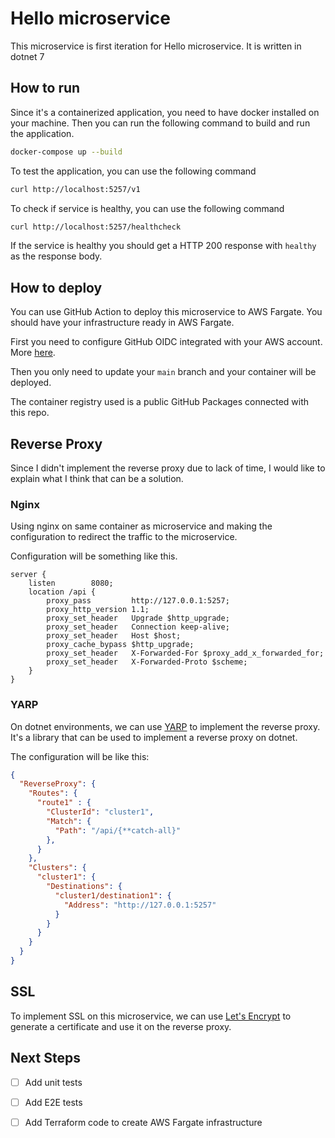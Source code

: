 # Hello microservice

This microservice is first iteration for Hello microservice. It is written in dotnet 7

## How to run

Since it's a containerized application, you need to have docker installed on your machine. Then you can run the following command to build and run the application.

```bash
docker-compose up --build
```

To test the application, you can use the following command

```bash
curl http://localhost:5257/v1
```

To check if service is healthy, you can use the following command

```bash
curl http://localhost:5257/healthcheck
```

If the service is healthy you should get a HTTP 200 response with `healthy` as the response body.

## How to deploy

You can use GitHub Action to deploy this microservice to AWS Fargate. You should have your infrastructure ready in AWS Fargate.

First you need to configure GitHub OIDC integrated with your AWS account. More [here](https://www.cloudtechsimplified.com/github-openid-connect-oidc-aws-secrets/).

Then you only need to update your `main` branch and your container will be deployed.

The container registry used is a public GitHub Packages connected with this repo.

## Reverse Proxy

Since I didn't implement the reverse proxy due to lack of time, I would like to explain what I think that can be a solution.

### Nginx

Using nginx on same container as microservice and making the configuration to redirect the traffic to the microservice.

Configuration will be something like this.

```nginx
server {
    listen        8080;
    location /api {
        proxy_pass         http://127.0.0.1:5257;
        proxy_http_version 1.1;
        proxy_set_header   Upgrade $http_upgrade;
        proxy_set_header   Connection keep-alive;
        proxy_set_header   Host $host;
        proxy_cache_bypass $http_upgrade;
        proxy_set_header   X-Forwarded-For $proxy_add_x_forwarded_for;
        proxy_set_header   X-Forwarded-Proto $scheme;
    }
}
```

### YARP

On dotnet environments, we can use [YARP](https://microsoft.github.io/reverse-proxy/) to implement the reverse proxy. It's a library that can be used to implement a reverse proxy on dotnet.

The configuration will be like this:

```json
{
  "ReverseProxy": {
    "Routes": {
      "route1" : {
        "ClusterId": "cluster1",
        "Match": {
          "Path": "/api/{**catch-all}"
        },
      }
    },
    "Clusters": {
      "cluster1": {
        "Destinations": {
          "cluster1/destination1": {
            "Address": "http://127.0.0.1:5257"
          }
        }
      }
    }
  }
}
```

## SSL

To implement SSL on this microservice, we can use [Let's Encrypt](https://letsencrypt.org/) to generate a certificate and use it on the reverse proxy.

## Next Steps

- [ ] Add unit tests
- [ ] Add E2E tests
- [ ] Add Terraform code to create AWS Fargate infrastructure
  
